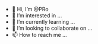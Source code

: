 - 👋 Hi, I’m @PRo
- 👀 I’m interested in ...
- 🌱 I’m currently learning ...
- 💞️ I’m looking to collaborate on ...
- 📫 How to reach me ...

<!---
PRowkf/PRof is a ✨ special ✨ repository because its `README.md` (this file) appears on your GitHub profile.
You can click the Preview link to take a look at your changes.
--->
